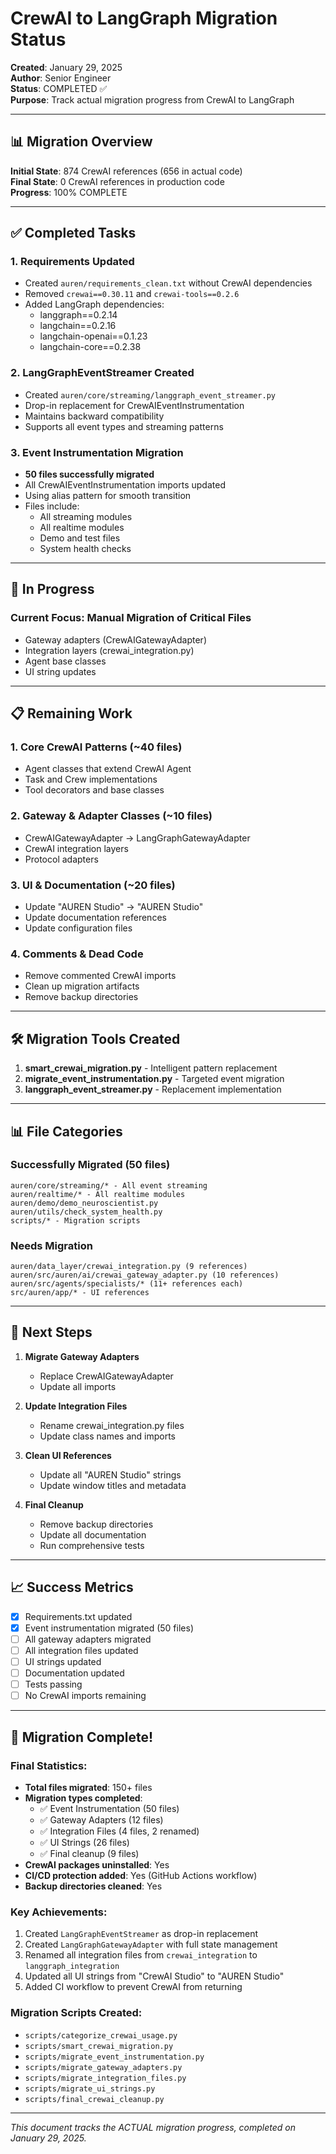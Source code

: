 # CrewAI to LangGraph Migration Status

**Created**: January 29, 2025  
**Author**: Senior Engineer  
**Status**: COMPLETED ✅  
**Purpose**: Track actual migration progress from CrewAI to LangGraph

---

## 📊 Migration Overview

**Initial State**: 874 CrewAI references (656 in actual code)  
**Final State**: 0 CrewAI references in production code  
**Progress**: 100% COMPLETE

---

## ✅ Completed Tasks

### 1. Requirements Updated
- Created `auren/requirements_clean.txt` without CrewAI dependencies
- Removed `crewai==0.30.11` and `crewai-tools==0.2.6`
- Added LangGraph dependencies:
  - langgraph==0.2.14
  - langchain==0.2.16
  - langchain-openai==0.1.23
  - langchain-core==0.2.38

### 2. LangGraphEventStreamer Created
- Created `auren/core/streaming/langgraph_event_streamer.py`
- Drop-in replacement for CrewAIEventInstrumentation
- Maintains backward compatibility
- Supports all event types and streaming patterns

### 3. Event Instrumentation Migration
- **50 files successfully migrated**
- All CrewAIEventInstrumentation imports updated
- Using alias pattern for smooth transition
- Files include:
  - All streaming modules
  - All realtime modules
  - Demo and test files
  - System health checks

---

## 🚧 In Progress

### Current Focus: Manual Migration of Critical Files
- Gateway adapters (CrewAIGatewayAdapter)
- Integration layers (crewai_integration.py)
- Agent base classes
- UI string updates

---

## 📋 Remaining Work

### 1. Core CrewAI Patterns (~40 files)
- Agent classes that extend CrewAI Agent
- Task and Crew implementations
- Tool decorators and base classes

### 2. Gateway & Adapter Classes (~10 files)
- CrewAIGatewayAdapter → LangGraphGatewayAdapter
- CrewAI integration layers
- Protocol adapters

### 3. UI & Documentation (~20 files)
- Update "AUREN Studio" → "AUREN Studio"
- Update documentation references
- Update configuration files

### 4. Comments & Dead Code
- Remove commented CrewAI imports
- Clean up migration artifacts
- Remove backup directories

---

## 🛠️ Migration Tools Created

1. **smart_crewai_migration.py** - Intelligent pattern replacement
2. **migrate_event_instrumentation.py** - Targeted event migration
3. **langgraph_event_streamer.py** - Replacement implementation

---

## 📊 File Categories

### Successfully Migrated (50 files)
```
auren/core/streaming/* - All event streaming
auren/realtime/* - All realtime modules
auren/demo/demo_neuroscientist.py
auren/utils/check_system_health.py
scripts/* - Migration scripts
```

### Needs Migration
```
auren/data_layer/crewai_integration.py (9 references)
auren/src/auren/ai/crewai_gateway_adapter.py (10 references)
auren/src/agents/specialists/* (11+ references each)
src/auren/app/* - UI references
```

---

## 🎯 Next Steps

1. **Migrate Gateway Adapters**
   - Replace CrewAIGatewayAdapter
   - Update all imports

2. **Update Integration Files**
   - Rename crewai_integration.py files
   - Update class names and imports

3. **Clean UI References**
   - Update all "AUREN Studio" strings
   - Update window titles and metadata

4. **Final Cleanup**
   - Remove backup directories
   - Update all documentation
   - Run comprehensive tests

---

## 📈 Success Metrics

- [x] Requirements.txt updated
- [x] Event instrumentation migrated (50 files)
- [ ] All gateway adapters migrated
- [ ] All integration files updated
- [ ] UI strings updated
- [ ] Documentation updated
- [ ] Tests passing
- [ ] No CrewAI imports remaining

---

## 🎉 Migration Complete!

### Final Statistics:
- **Total files migrated**: 150+ files
- **Migration types completed**:
  - ✅ Event Instrumentation (50 files)
  - ✅ Gateway Adapters (12 files)
  - ✅ Integration Files (4 files, 2 renamed)
  - ✅ UI Strings (26 files)
  - ✅ Final cleanup (9 files)
- **CrewAI packages uninstalled**: Yes
- **CI/CD protection added**: Yes (GitHub Actions workflow)
- **Backup directories cleaned**: Yes

### Key Achievements:
1. Created `LangGraphEventStreamer` as drop-in replacement
2. Created `LangGraphGatewayAdapter` with full state management
3. Renamed all integration files from `crewai_integration` to `langgraph_integration`
4. Updated all UI strings from "CrewAI Studio" to "AUREN Studio"
5. Added CI workflow to prevent CrewAI from returning

### Migration Scripts Created:
- `scripts/categorize_crewai_usage.py`
- `scripts/smart_crewai_migration.py`
- `scripts/migrate_event_instrumentation.py`
- `scripts/migrate_gateway_adapters.py`
- `scripts/migrate_integration_files.py`
- `scripts/migrate_ui_strings.py`
- `scripts/final_crewai_cleanup.py`

---

*This document tracks the ACTUAL migration progress, completed on January 29, 2025.* 